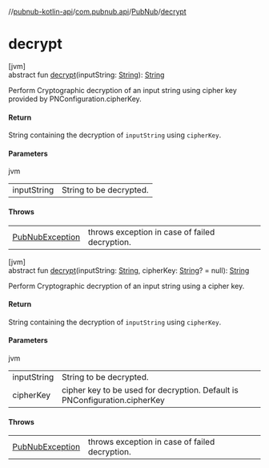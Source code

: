 //[pubnub-kotlin-api](../../../index.md)/[com.pubnub.api](../index.md)/[PubNub](index.md)/[decrypt](decrypt.md)

# decrypt

[jvm]\
abstract fun [decrypt](decrypt.md)(inputString: [String](https://kotlinlang.org/api/latest/jvm/stdlib/kotlin/-string/index.html)): [String](https://kotlinlang.org/api/latest/jvm/stdlib/kotlin/-string/index.html)

Perform Cryptographic decryption of an input string using cipher key provided by PNConfiguration.cipherKey.

#### Return

String containing the decryption of `inputString` using `cipherKey`.

#### Parameters

jvm

| | |
|---|---|
| inputString | String to be decrypted. |

#### Throws

| | |
|---|---|
| [PubNubException](../-pub-nub-exception/index.md) | throws exception in case of failed decryption. |

[jvm]\
abstract fun [decrypt](decrypt.md)(inputString: [String](https://kotlinlang.org/api/latest/jvm/stdlib/kotlin/-string/index.html), cipherKey: [String](https://kotlinlang.org/api/latest/jvm/stdlib/kotlin/-string/index.html)? = null): [String](https://kotlinlang.org/api/latest/jvm/stdlib/kotlin/-string/index.html)

Perform Cryptographic decryption of an input string using a cipher key.

#### Return

String containing the decryption of `inputString` using `cipherKey`.

#### Parameters

jvm

| | |
|---|---|
| inputString | String to be decrypted. |
| cipherKey | cipher key to be used for decryption. Default is PNConfiguration.cipherKey |

#### Throws

| | |
|---|---|
| [PubNubException](../-pub-nub-exception/index.md) | throws exception in case of failed decryption. |
